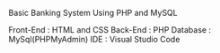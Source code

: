 Basic Banking System Using PHP and MySQL

Front-End : HTML and CSS
Back-End :  PHP
Database : MySql(PHPMyAdmin)
IDE : Visual Studio Code

